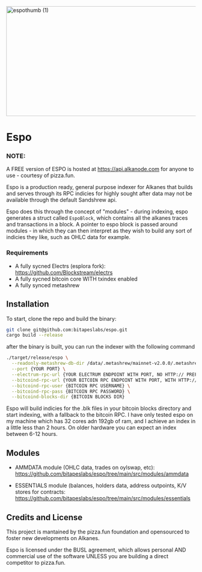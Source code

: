 
<img width="977" height="292" alt="espothumb (1)" src="https://github.com/user-attachments/assets/8ce11e4d-2fed-482a-bf26-1d520544ee7d" />

# Espo

### NOTE: 
A FREE version of ESPO is hosted at https://api.alkanode.com for anyone to use - courtesy of pizza.fun.

Espo is a production ready, general purpose indexer for Alkanes that builds and serves through its RPC indicies for highly sought after data may not be available through the default Sandshrew api. 

Espo does this through the concept of "modules" - during indexing, espo generates a struct called `EspoBlock`, which contains all the alkanes traces and transactions in a block. A pointer to espo block is passed around modules - in which they can then interpret as they wish to build any sort of indicies they like, such as OHLC data for example. 


 ### Requirements
 - A fully sycned Electrs (esplora fork): https://github.com/Blockstream/electrs
 - A fully sycned bitcoin core WITH txindex enabled
 - A fully synced metashrew


## Installation 
To start, clone the repo and build the binary:
```bash
git clone git@github.com:bitapeslabs/espo.git
cargo build --release
```

after the binary is built, you can run the indexer with the following command
```bash
./target/release/espo \
  --readonly-metashrew-db-dir /data/.metashrew/mainnet-v2.0.0/.metashrew-reconcile \
  --port {YOUR PORT} \
  --electrum-rpc-url {YOUR ELECTRUM ENDPOINT WITH PORT, NO HTTP:// PREFIX} \
  --bitcoind-rpc-url {YOUR BITCOIN RPC ENDPOINT WITH PORT, WITH HTTP:// PREFIX} \
  --bitcoind-rpc-user {BITCOIN RPC USERNAME} \
  --bitcoind-rpc-pass {BITCOIN RPC PASSWORD} \
  --bitcoind-blocks-dir {BITCOIN BLOCKS DIR}
```

Espo will build indicies for the .blk files in your bitcoin blocks directory and start indexing, with a fallback to the bitcoin RPC. I have only tested espo on my machine which has 32 cores adn 192gb of ram, and I achieve an index in a little less than 2 hours. On older hardware you can expect an index between 6-12 hours.

## Modules
- AMMDATA module (OHLC data, trades on oylswap, etc):
  https://github.com/bitapeslabs/espo/tree/main/src/modules/ammdata
  
- ESSENTIALS module (balances, holders data, address outpoints, K/V stores for contracts:
  https://github.com/bitapeslabs/espo/tree/main/src/modules/essentials

## Credits and License
This project is mantained by the pizza.fun foundation and opensourced to foster new developments on Alkanes. 

Espo is licensed under the BUSL agreement, which allows personal AND commercial use of the software UNLESS you are building a direct competitor to pizza.fun.


